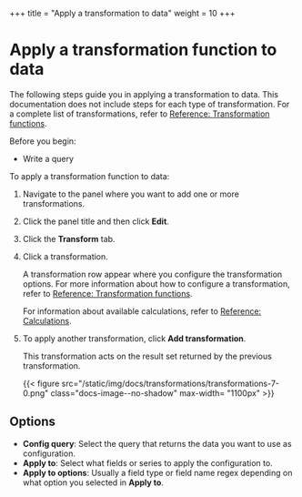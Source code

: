 +++
title = "Apply a transformation to data"
weight = 10
+++

# Apply a transformation function to data

The following steps guide you in applying a transformation to data. This documentation does not include steps for each type of transformation. For a complete list of transformations, refer to [Reference: Transformation functions](../../reference-transformation-functions/_index.md).

Before you begin:

- Write a query

To apply a transformation function to data:

1. Navigate to the panel where you want to add one or more transformations.
1. Click the panel title and then click **Edit**.
1. Click the **Transform** tab.
1. Click a transformation.

   A transformation row appear where you configure the transformation options. For more information about how to configure a transformation, refer to [Reference: Transformation functions](../../reference-transformation-functions/_index.md).

   For information about available calculations, refer to [Reference: Calculations](../reference-calculations/_index.md).

1. To apply another transformation, click **Add transformation**.

   This transformation acts on the result set returned by the previous transformation.

   {{< figure src="/static/img/docs/transformations/transformations-7-0.png" class="docs-image--no-shadow" max-width= "1100px" >}}

## Options

- **Config query**: Select the query that returns the data you want to use as configuration.
- **Apply to**: Select what fields or series to apply the configuration to.
- **Apply to options**: Usually a field type or field name regex depending on what option you selected in **Apply to**.
